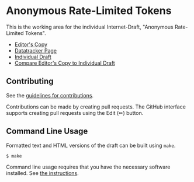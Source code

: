 # Anonymous Rate-Limited Tokens

This is the working area for the individual Internet-Draft, "Anonymous Rate-Limited Tokens".

* [Editor's Copy](https://chris-wood.github.io/draft-kvac/#go.draft-yun-cfrg-arc.html)
* [Datatracker Page](https://datatracker.ietf.org/doc/draft-yun-cfrg-arc)
* [Individual Draft](https://datatracker.ietf.org/doc/html/draft-yun-cfrg-arc)
* [Compare Editor's Copy to Individual Draft](https://chris-wood.github.io/draft-kvac/#go.draft-yun-cfrg-arc.diff)


## Contributing

See the
[guidelines for contributions](https://github.com/chris-wood/draft-kvac/blob/main/CONTRIBUTING.md).

Contributions can be made by creating pull requests.
The GitHub interface supports creating pull requests using the Edit (✏) button.


## Command Line Usage

Formatted text and HTML versions of the draft can be built using `make`.

```sh
$ make
```

Command line usage requires that you have the necessary software installed.  See
[the instructions](https://github.com/martinthomson/i-d-template/blob/main/doc/SETUP.md).

